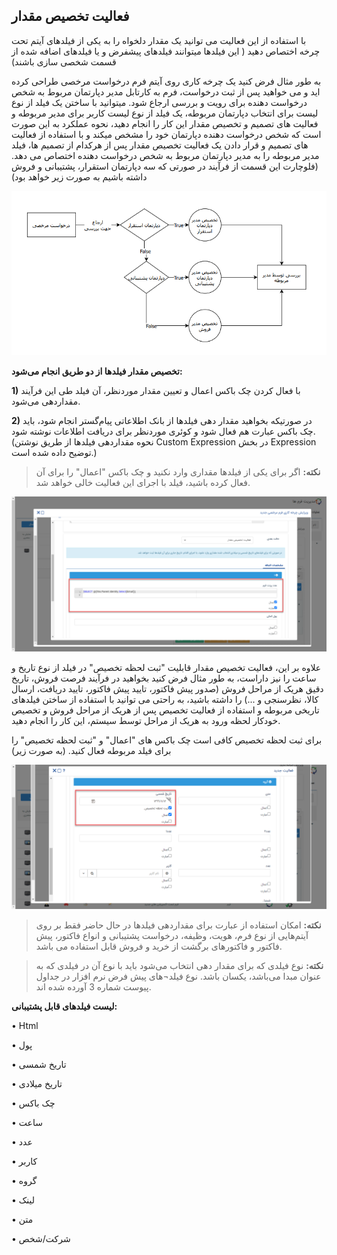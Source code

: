 ## فعالیت تخصیص مقدار 



با استفاده از این فعالیت می توانید یک مقدار دلخواه را به یکی از فیلدهای آیتم تحت چرخه اختصاص دهید ( این فیلدها میتوانند فیلدهای پیشفرض و یا فیلدهای اضافه شده از قسمت شخصی سازی باشند)

به طور مثال فرض کنید یک چرخه کاری روی آیتم فرم درخواست مرخصی طراحی کرده اید و می خواهید پس از ثبت درخواست، فرم به کارتابل مدیر دپارتمان مربوط به شخص درخواست دهنده برای رویت و بررسی ارجاع شود. میتوانید با ساختن یک فیلد از نوع لیست برای انتخاب دپارتمان مربوطه، یک فیلد از نوع لیست کاربر برای مدیر مربوطه و فعالیت های تصمیم و تخصیص مقدار این کار را انجام دهید، نحوه عملکرد به این صورت است که شخص درخواست دهنده دپارتمان خود را مشخص میکند و با استفاده از فعالیت های تصمیم و قرار دادن یک فعالیت تخصیص مقدار پس از هرکدام از تصمیم ها، فیلد مدیر مربوطه را به مدیر دپارتمان مربوط به شخص درخواست دهنده اختصاص می دهد. (فلوچارت این قسمت از فرآیند در صورتی که سه دپارتمان استقرار، پشتیبانی و فروش داشته باشیم به صورت زیر خواهد بود)
 
 ![](Setavalue1.png)

**تخصیص مقدار فیلدها از دو طریق انجام می‌شود:**

**1)**	با فعال کردن چک باکس اعمال و تعیین مقدار موردنظر، آن فیلد طی این فرآیند مقداردهی می‌شود.

**2)**	در صورتیکه بخواهید مقدار دهی فیلدها از بانک اطلاعاتی پیام‌گستر انجام شود، باید چک باکس  عبارت هم فعال شود و کوئری موردنظر برای دریافت اطلاعات نوشته شود.(نحوه مقداردهی فیلدها از طریق نوشتن Custom Expression در بخش Expression توضیح داده شده است.)

> **نکته:** اگر برای یکی از فیلدها مقداری وارد نکنید و چک باکس "اعمال" را برای آن فعال کرده باشید، فیلد با اجرای این فعالیت خالی خواهد شد.


![](allocate1.png)


علاوه بر این، فعالیت تخصیص مقدار قابلیت "ثبت لحظه تخصیص" در فیلد از نوع تاریخ و ساعت را نیز داراست، به طور مثال فرض کنید بخواهید در فرآیند فرصت فروش، تاریخ دقیق هریک از مراحل فروش (صدور پیش فاکتور، تایید پیش فاکتور، تایید دریافت، ارسال کالا، نظرسنجی و ...) را داشته باشید، به راحتی می توانید با استفاده از ساختن فیلدهای تاریخی مربوطه و استفاده از فعالیت تخصیص پس از هریک از مراحل فروش و تخصیص خودکار لحظه ورود به هریک از مراحل توسط سیستم، این کار را انجام دهید.

برای ثبت لحظه تخصیص کافی است چک باکس های "اعمال" و "ثبت لحظه تخصیص" را برای فیلد مربوطه فعال کنید. (به صورت زیر)

![](allocate3.png)


> **نکته:** امکان استفاده از عبارت برای مقداردهی فیلدها در حال حاضر فقط بر روی آیتم‌هایی از نوع فرم، هویت، وظیفه، درخواست پشتیبانی و انواع فاکتور، پیش فاکتور و فاکتورهای برگشت از خرید و فروش قابل استفاده می باشد.

> **نکته:** نوع فیلدی که برای مقدار دهی انتخاب می‌شود باید با نوع آن در فیلدی که به عنوان مبدا می‌باشد، یکسان باشد. نوع فیلد¬های پیش فرض نرم افزار در جداول پیوست شماره 3 آورده شده اند.

**لیست فیلدهای قابل پشتیبانی:**

•	Html

•	پول

•	تاریخ شمسی

•	تاریخ میلادی

•	چک باکس

•	ساعت 

•	عدد

•	کاربر

•	گروه

•	لینک

•	متن 

•	شرکت/شخص
